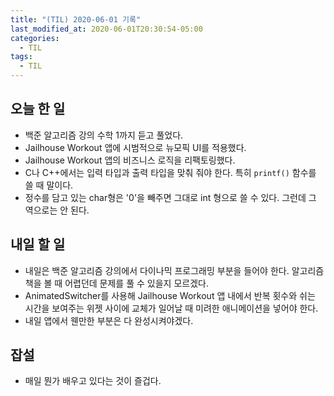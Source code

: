 ```yaml
---
title: "(TIL) 2020-06-01 기록"
last_modified_at: 2020-06-01T20:30:54-05:00
categories:
  - TIL
tags:
  - TIL
---
```


## 오늘 한 일
- 백준 알고리즘 강의 수학 1까지 듣고 풀었다.
- Jailhouse Workout 앱에 시범적으로 뉴모픽 UI를 적용했다.
- Jailhouse Workout 앱의 비즈니스 로직을 리팩토링했다.
- C나 C++에서는 입력 타입과 출력 타입을 맞춰 줘야 한다. 특히 ```printf()``` 함수를 쓸 때 말이다.
- 정수를 담고 있는 char형은 '0'을 빼주면 그대로 int 형으로 쓸 수 있다. 그런데 그 역으로는 안 된다.

## 내일 할 일
- 내일은 백준 알고리즘 강의에서 다이나믹 프로그래밍 부분을 들어야 한다. 알고리즘 책을 볼 때 어렵던데 문제를 풀 수 있을지 모르겠다.
- AnimatedSwitcher를 사용해 Jailhouse Workout 앱 내에서 반복 횟수와 쉬는 시간을 보여주는 위젯 사이에 교체가 일어날 때 미려한 애니메이션을 넣어야 한다.
- 내일 앱에서 웬만한 부분은 다 완성시켜야겠다.

## 잡설
- 매일 뭔가 배우고 있다는 것이 즐겁다.